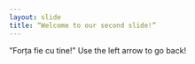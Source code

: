 ```yaml
---
layout: slide
title: “Welcome to our second slide!”
---
```

”Forța fie cu tine!”
Use the left arrow to go back!

